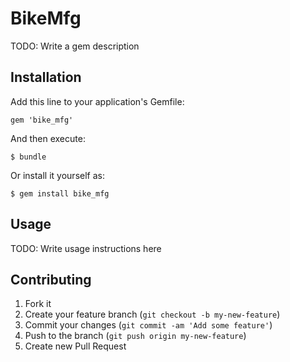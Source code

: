 # BikeMfg

TODO: Write a gem description

## Installation

Add this line to your application's Gemfile:

    gem 'bike_mfg'

And then execute:

    $ bundle

Or install it yourself as:

    $ gem install bike_mfg

## Usage

TODO: Write usage instructions here

## Contributing

1. Fork it
2. Create your feature branch (`git checkout -b my-new-feature`)
3. Commit your changes (`git commit -am 'Add some feature'`)
4. Push to the branch (`git push origin my-new-feature`)
5. Create new Pull Request
